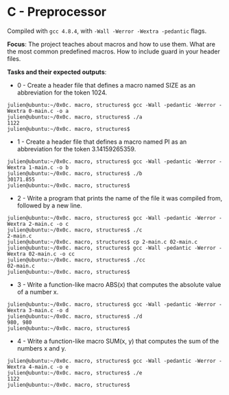 # C - Preprocessor

Compiled with `gcc 4.8.4`, with `-Wall -Werror -Wextra -pedantic` flags.

**Focus**: The project teaches about macros and how to use them. What are the most common predefined macros. How to include guard in your header files.

**Tasks and their expected outputs**:
- 0 - Create a header file that defines a macro named SIZE as an abbreviation for the token 1024.
```
julien@ubuntu:~/0x0c. macro, structures$ gcc -Wall -pedantic -Werror -Wextra 0-main.c -o a
julien@ubuntu:~/0x0c. macro, structures$ ./a 
1122
julien@ubuntu:~/0x0c. macro, structures$ 
```
- 1 - Create a header file that defines a macro named PI as an abbreviation for the token 3.14159265359.
```
julien@ubuntu:~/0x0c. macro, structures$ gcc -Wall -pedantic -Werror -Wextra 1-main.c -o b
julien@ubuntu:~/0x0c. macro, structures$ ./b
30171.855
julien@ubuntu:~/0x0c. macro, structures$
```
- 2 - Write a program that prints the name of the file it was compiled from, followed by a new line.
```
julien@ubuntu:~/0x0c. macro, structures$ gcc -Wall -pedantic -Werror -Wextra 2-main.c -o c
julien@ubuntu:~/0x0c. macro, structures$ ./c 
2-main.c
julien@ubuntu:~/0x0c. macro, structures$ cp 2-main.c 02-main.c
julien@ubuntu:~/0x0c. macro, structures$ gcc -Wall -pedantic -Werror -Wextra 02-main.c -o cc
julien@ubuntu:~/0x0c. macro, structures$ ./cc
02-main.c
julien@ubuntu:~/0x0c. macro, structures$ 
```
- 3 - Write a function-like macro ABS(x) that computes the absolute value of a number x.
```
julien@ubuntu:~/0x0c. macro, structures$ gcc -Wall -pedantic -Werror -Wextra 3-main.c -o d
julien@ubuntu:~/0x0c. macro, structures$ ./d 
980, 980
julien@ubuntu:~/0x0c. macro, structures$ 
```
- 4 - Write a function-like macro SUM(x, y) that computes the sum of the numbers x and y.
```
julien@ubuntu:~/0x0c. macro, structures$ gcc -Wall -pedantic -Werror -Wextra 4-main.c -o e
julien@ubuntu:~/0x0c. macro, structures$ ./e 
1122
julien@ubuntu:~/0x0c. macro, structures$ 
```
